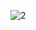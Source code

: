 
![2](https://user-images.githubusercontent.com/38327075/121546790-336a3380-ca29-11eb-9630-87a8ae76843a.JPG)
